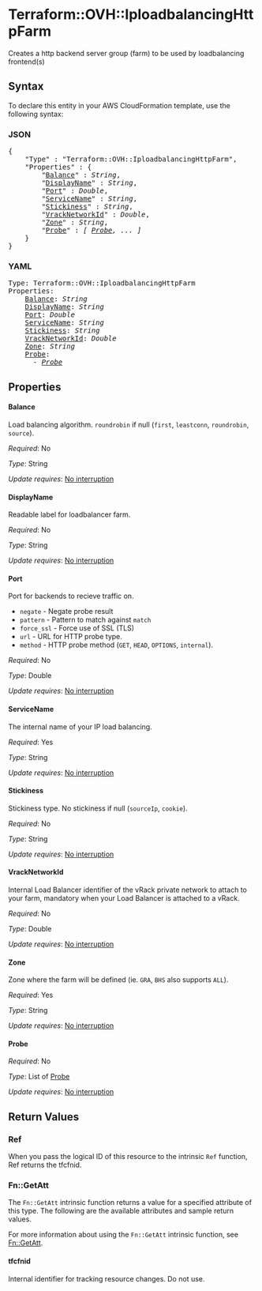# Terraform::OVH::IploadbalancingHttpFarm

Creates a http backend server group (farm) to be used by loadbalancing frontend(s)

## Syntax

To declare this entity in your AWS CloudFormation template, use the following syntax:

### JSON

<pre>
{
    "Type" : "Terraform::OVH::IploadbalancingHttpFarm",
    "Properties" : {
        "<a href="#balance" title="Balance">Balance</a>" : <i>String</i>,
        "<a href="#displayname" title="DisplayName">DisplayName</a>" : <i>String</i>,
        "<a href="#port" title="Port">Port</a>" : <i>Double</i>,
        "<a href="#servicename" title="ServiceName">ServiceName</a>" : <i>String</i>,
        "<a href="#stickiness" title="Stickiness">Stickiness</a>" : <i>String</i>,
        "<a href="#vracknetworkid" title="VrackNetworkId">VrackNetworkId</a>" : <i>Double</i>,
        "<a href="#zone" title="Zone">Zone</a>" : <i>String</i>,
        "<a href="#probe" title="Probe">Probe</a>" : <i>[ <a href="probe.md">Probe</a>, ... ]</i>
    }
}
</pre>

### YAML

<pre>
Type: Terraform::OVH::IploadbalancingHttpFarm
Properties:
    <a href="#balance" title="Balance">Balance</a>: <i>String</i>
    <a href="#displayname" title="DisplayName">DisplayName</a>: <i>String</i>
    <a href="#port" title="Port">Port</a>: <i>Double</i>
    <a href="#servicename" title="ServiceName">ServiceName</a>: <i>String</i>
    <a href="#stickiness" title="Stickiness">Stickiness</a>: <i>String</i>
    <a href="#vracknetworkid" title="VrackNetworkId">VrackNetworkId</a>: <i>Double</i>
    <a href="#zone" title="Zone">Zone</a>: <i>String</i>
    <a href="#probe" title="Probe">Probe</a>: <i>
      - <a href="probe.md">Probe</a></i>
</pre>

## Properties

#### Balance

Load balancing algorithm. `roundrobin` if null (`first`, `leastconn`, `roundrobin`, `source`).

_Required_: No

_Type_: String

_Update requires_: [No interruption](https://docs.aws.amazon.com/AWSCloudFormation/latest/UserGuide/using-cfn-updating-stacks-update-behaviors.html#update-no-interrupt)

#### DisplayName

Readable label for loadbalancer farm.

_Required_: No

_Type_: String

_Update requires_: [No interruption](https://docs.aws.amazon.com/AWSCloudFormation/latest/UserGuide/using-cfn-updating-stacks-update-behaviors.html#update-no-interrupt)

#### Port

Port for backends to recieve traffic on.
* `negate` - Negate probe result
* `pattern` - Pattern to match against `match`
* `force_ssl` - Force use of SSL (TLS)
* `url` - URL for HTTP probe type.
* `method` - HTTP probe method (`GET`, `HEAD`, `OPTIONS`, `internal`).

_Required_: No

_Type_: Double

_Update requires_: [No interruption](https://docs.aws.amazon.com/AWSCloudFormation/latest/UserGuide/using-cfn-updating-stacks-update-behaviors.html#update-no-interrupt)

#### ServiceName

The internal name of your IP load balancing.

_Required_: Yes

_Type_: String

_Update requires_: [No interruption](https://docs.aws.amazon.com/AWSCloudFormation/latest/UserGuide/using-cfn-updating-stacks-update-behaviors.html#update-no-interrupt)

#### Stickiness

Stickiness type. No stickiness if null (`sourceIp`, `cookie`).

_Required_: No

_Type_: String

_Update requires_: [No interruption](https://docs.aws.amazon.com/AWSCloudFormation/latest/UserGuide/using-cfn-updating-stacks-update-behaviors.html#update-no-interrupt)

#### VrackNetworkId

Internal Load Balancer identifier of the vRack private network to attach to your farm, mandatory when your Load Balancer is attached to a vRack.

_Required_: No

_Type_: Double

_Update requires_: [No interruption](https://docs.aws.amazon.com/AWSCloudFormation/latest/UserGuide/using-cfn-updating-stacks-update-behaviors.html#update-no-interrupt)

#### Zone

Zone where the farm will be defined (ie. `GRA`, `BHS` also supports `ALL`).

_Required_: Yes

_Type_: String

_Update requires_: [No interruption](https://docs.aws.amazon.com/AWSCloudFormation/latest/UserGuide/using-cfn-updating-stacks-update-behaviors.html#update-no-interrupt)

#### Probe

_Required_: No

_Type_: List of <a href="probe.md">Probe</a>

_Update requires_: [No interruption](https://docs.aws.amazon.com/AWSCloudFormation/latest/UserGuide/using-cfn-updating-stacks-update-behaviors.html#update-no-interrupt)

## Return Values

### Ref

When you pass the logical ID of this resource to the intrinsic `Ref` function, Ref returns the tfcfnid.

### Fn::GetAtt

The `Fn::GetAtt` intrinsic function returns a value for a specified attribute of this type. The following are the available attributes and sample return values.

For more information about using the `Fn::GetAtt` intrinsic function, see [Fn::GetAtt](https://docs.aws.amazon.com/AWSCloudFormation/latest/UserGuide/intrinsic-function-reference-getatt.html).

#### tfcfnid

Internal identifier for tracking resource changes. Do not use.

